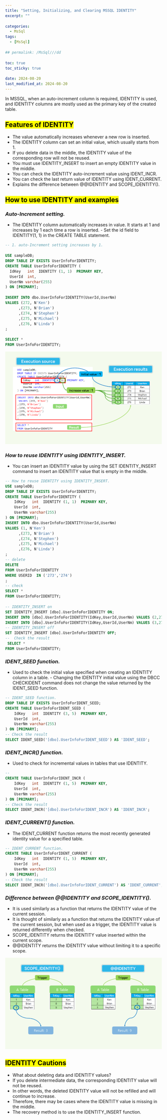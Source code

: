 ```yaml
---
title: "Setting, Initializing, and Clearing MSSQL IDENTITY"
excerpt: ""

categories:
  - MsSql
tags:
  - [MsSql]

## permalink: /MsSql///dd

toc: true
toc_sticky: true
 
date: 2024-08-20
last_modified_at: 2024-08-20
---
```


 In MSSQL, when an auto-increment column is required, IDENTITY is used, and IDENTITY columns are mostly used as the primary key of the created table.

## <mark>Features of IDENTITY</mark>

- The value automatically increases whenever a new row is inserted.
- The IDENTITY column can set an initial value, which usually starts from 1.
- If you delete data in the middle, the IDENTITY value of the corresponding row will not be reused.
- You must use IDENTITY_INSERT to insert an empty IDENTITY value in the middle.
- You can check the IDENTITY auto-increment value using IDENT_INCR.
- You can check the last return value of IDENTITY using IDENT_CURRENT.
- Explains the difference between @@IDENTITY and SCOPE_IDENTITY().

## <mark>How to use IDENTITY and examples</mark>

### ***Auto-Increment setting.***

- The IDENTITY column automatically increases in value. It starts at 1 and increases by 1 each time a row is inserted. - Set the id field to IDENTITY(1, 1) in the CREATE TABLE statement.

```sql
-- 1. auto-Increment setting increases by 1.
 
USE sampleDB;
DROP TABLE IF EXISTS UserInfoForIDENTITY;
CREATE TABLE UserInfoForIDENTITY (
  IdKey   int  IDENTITY (1, 1)  PRIMARY KEY,
  UserId  int,
  UserNm varchar(255)  
) ON [PRIMARY];

INSERT INTO dbo.UserInfoForIDENTITY(UserId,UserNm) 
VALUES (272, N'Ken')
      ,(273, N'Brian')
      ,(274, N'Stephen')
      ,(275, N'Michael')
      ,(276, N'Linda')
;

SELECT * 
FROM UserInfoForIDENTITY;
```

![Setting, Initializing, and Clearing MSSQL IDENTITY](/assets/images/postsImages/MsSql/1032_Eng_Key_identity_column/1.png)

### ***How to reuse IDENTITY using IDENTITY_INSERT.***

- You can insert an IDENTITY value by using the SET IDENTITY_INSERT command to insert an IDENTITY value that is empty in the middle.

```sql
-- How to reuse IDENTITY using IDENTITY_INSERT.
USE sampleDB;
DROP TABLE IF EXISTS UserInfoForIDENTITY;
CREATE TABLE UserInfoForIDENTITY (
    IdKey   int  IDENTITY (1, 1)  PRIMARY KEY,
    UserId  int,
    UserNm varchar(255)  
) ON [PRIMARY];
INSERT INTO dbo.UserInfoForIDENTITY(UserId,UserNm) 
VALUES (1, N'Ken')
      ,(273, N'Brian')
      ,(274, N'Stephen')
      ,(275, N'Michael')
      ,(276, N'Linda')
;
-- delete
DELETE 
FROM UserInfoForIDENTITY  
WHERE USERID  IN ('273','274')
;
-- check
SELECT * 
FROM UserInfoForIDENTITY;

-- IDENTITY_INSERT on
SET IDENTITY_INSERT [dbo].UserInfoForIDENTITY ON;
INSERT INTO [dbo].UserInfoForIDENTITY(IdKey,UserId,UserNm) VALUES (2,273, N'IDENTITY_INSERT1');
INSERT INTO [dbo].UserInfoForIDENTITY(IdKey,UserId,UserNm) VALUES (3,274, N'IDENTITY_INSERT2');
-- IDENTITY_INSERT off
SET IDENTITY_INSERT [dbo].UserInfoForIDENTITY OFF;
--  Check the result
 SELECT * 
FROM UserInfoForIDENTITY;
```

### ***IDENT_SEED function.***

- Used to check the initial value specified when creating an IDENTITY column in a table. - Changing the IDENTITY initial value using the DBCC CHECKIDENT command does not change the value returned by the IDENT_SEED function.

```sql
-- IDENT_SEED function.
DROP TABLE IF EXISTS UserInfoForIDENT_SEED;
CREATE TABLE UserInfoForIDENT_SEED (
    IdKey   int  IDENTITY (3, 5)  PRIMARY KEY,
    UserId  int,
    UserNm varchar(255)  
) ON [PRIMARY];
-- Check the result
SELECT IDENT_SEED('[dbo].UserInfoForIDENT_SEED') AS 'IDENT_SEED';
```

### ***IDENT_INCR() function.***

- Used to check for incremental values ​​in tables that use IDENTITY.

```sql
--  
CREATE TABLE UserInfoForIDENT_INCR (
    IdKey   int  IDENTITY (1, 5)  PRIMARY KEY,
    UserId  int,
    UserNm varchar(255)  
) ON [PRIMARY];
-- Check the result
SELECT IDENT_INCR('[dbo].UserInfoForIDENT_INCR') AS 'IDENT_INCR';
```

### ***IDENT_CURRENT() function.***

- The IDENT_CURRENT function returns the most recently generated identity value for a specified table.

```sql
-- IDENT_CURRENT function.
CREATE TABLE UserInfoForIDENT_CURRENT (
    IdKey   int  IDENTITY (1, 5)  PRIMARY KEY,
    UserId  int,
    UserNm varchar(255)  
) ON [PRIMARY];
-- Check the result
SELECT IDENT_INCR('[dbo].UserInfoForIDENT_CURRENT') AS 'IDENT_CURRENT';
```

### ***Difference between @@IDENTITY and SCOPE_IDENTITY().***

- It is used similarly as a function that returns the IDENTITY value of the current session.
- It is thought of similarly as a function that returns the IDENTITY value of the current session, but when used as a trigger, the IDENTITY value is returned differently when checked.
- SCOPE_IDENTITY returns the IDENTITY value inserted within the current scope.
- @@IDENTITY returns the IDENTITY value without limiting it to a specific scope.

![Difference between @@IDENTITY and SCOPE_IDENTITY()](/assets/images/postsImages/MsSql/1032_Eng_Key_identity_column/2.png)

## <mark>IDENTITY Cautions</mark>

- What about deleting data and IDENTITY values?
- If you delete intermediate data, the corresponding IDENTITY value will not be reused.
- In other words, the deleted IDENTITY value will not be refilled and will continue to increase.
- Therefore, there may be cases where the IDENTITY value is missing in the middle.
- The recovery method is to use the IDENTITY_INSERT function.

